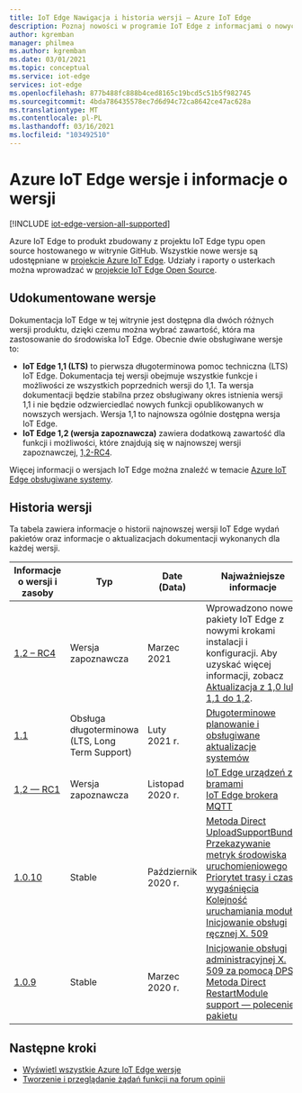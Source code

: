 ```yaml
---
title: IoT Edge Nawigacja i historia wersji — Azure IoT Edge
description: Poznaj nowości w programie IoT Edge z informacjami o nowych funkcjach i możliwościach w najnowszych wersjach.
author: kgremban
manager: philmea
ms.author: kgremban
ms.date: 03/01/2021
ms.topic: conceptual
ms.service: iot-edge
services: iot-edge
ms.openlocfilehash: 877b488fc888b4ced8165c19bcd5c51b5f982745
ms.sourcegitcommit: 4bda786435578ec7d6d94c72ca8642ce47ac628a
ms.translationtype: MT
ms.contentlocale: pl-PL
ms.lasthandoff: 03/16/2021
ms.locfileid: "103492510"
---
```

# <a name="azure-iot-edge-versions-and-release-notes"></a>Azure IoT Edge wersje i informacje o wersji

[!INCLUDE [iot-edge-version-all-supported](../../includes/iot-edge-version-all-supported.md)]

Azure IoT Edge to produkt zbudowany z projektu IoT Edge typu open source hostowanego w witrynie GitHub. Wszystkie nowe wersje są udostępniane w [projekcie Azure IoT Edge](https://github.com/Azure/azure-iotedge). Udziały i raporty o usterkach można wprowadzać w [projekcie IoT Edge Open Source](https://github.com/Azure/iotedge).

## <a name="documented-versions"></a>Udokumentowane wersje

Dokumentacja IoT Edge w tej witrynie jest dostępna dla dwóch różnych wersji produktu, dzięki czemu można wybrać zawartość, która ma zastosowanie do środowiska IoT Edge. Obecnie dwie obsługiwane wersje to:

* **IoT Edge 1,1 (LTS)** to pierwsza długoterminowa pomoc techniczna (LTS) IoT Edge. Dokumentacja tej wersji obejmuje wszystkie funkcje i możliwości ze wszystkich poprzednich wersji do 1,1. Ta wersja dokumentacji będzie stabilna przez obsługiwany okres istnienia wersji 1,1 i nie będzie odzwierciedlać nowych funkcji opublikowanych w nowszych wersjach. Wersja 1,1 to najnowsza ogólnie dostępna wersja IoT Edge.
* **IoT Edge 1,2 (wersja zapoznawcza)** zawiera dodatkową zawartość dla funkcji i możliwości, które znajdują się w najnowszej wersji zapoznawczej, [1,2-RC4](https://github.com/Azure/azure-iotedge/releases/tag/1.2.0-rc4).

Więcej informacji o wersjach IoT Edge można znaleźć w temacie [Azure IoT Edge obsługiwane systemy](support.md).

## <a name="version-history"></a>Historia wersji

Ta tabela zawiera informacje o historii najnowszej wersji IoT Edge wydań pakietów oraz informacje o aktualizacjach dokumentacji wykonanych dla każdej wersji.

| Informacje o wersji i zasoby | Typ | Date (Data) | Najważniejsze informacje |
| ------------------------ | ---- | ---- | ---------- |
| [1,2 – RC4](https://github.com/Azure/azure-iotedge/releases/tag/1.2.0-rc1) | Wersja zapoznawcza | Marzec 2021 | Wprowadzono nowe pakiety IoT Edge z nowymi krokami instalacji i konfiguracji. Aby uzyskać więcej informacji, zobacz [Aktualizacja z 1,0 lub 1,1 do 1,2](how-to-update-iot-edge.md#special-case-update-from-10-or-11-to-12).
| [1.1](https://github.com/Azure/azure-iotedge/releases/tag/1.1.0) | Obsługa długoterminowa (LTS, Long Term Support) | Luty 2021 r. | [Długoterminowe planowanie i obsługiwane aktualizacje systemów](support.md) |
| [1,2 — RC1](https://github.com/Azure/azure-iotedge/releases/tag/1.2.0-rc1) | Wersja zapoznawcza | Listopad 2020 r. | [IoT Edge urządzeń za bramami](how-to-connect-downstream-iot-edge-device.md?view=iotedge-2020-11&preserve-view=true)<br>[IoT Edge brokera MQTT](how-to-publish-subscribe.md?view=iotedge-2020-11&preserve-view=true) |
| [1.0.10](https://github.com/Azure/azure-iotedge/releases/tag/1.0.10) | Stable | Październik 2020 r. | [Metoda Direct UploadSupportBundle](how-to-retrieve-iot-edge-logs.md#upload-support-bundle-diagnostics)<br>[Przekazywanie metryk środowiska uruchomieniowego](how-to-access-built-in-metrics.md)<br>[Priorytet trasy i czas wygaśnięcia](module-composition.md#priority-and-time-to-live)<br>[Kolejność uruchamiania modułu](module-composition.md#configure-modules)<br>[Inicjowanie obsługi ręcznej X. 509](how-to-register-device.md) |
| [1.0.9](https://github.com/Azure/azure-iotedge/releases/tag/1.0.9) | Stable | Marzec 2020 r. | [Inicjowanie obsługi administracyjnej X. 509 za pomocą DPS](how-to-auto-provision-x509-certs.md)<br>[Metoda Direct RestartModule](how-to-edgeagent-direct-method.md#restart-module)<br>[support — polecenie pakietu](troubleshoot.md#gather-debug-information-with-support-bundle-command) |

## <a name="next-steps"></a>Następne kroki

* [Wyświetl wszystkie Azure IoT Edge wersje](https://github.com/Azure/azure-iotedge/releases)
* [Tworzenie i przeglądanie żądań funkcji na forum opinii](https://feedback.azure.com/forums/907045-azure-iot-edge)